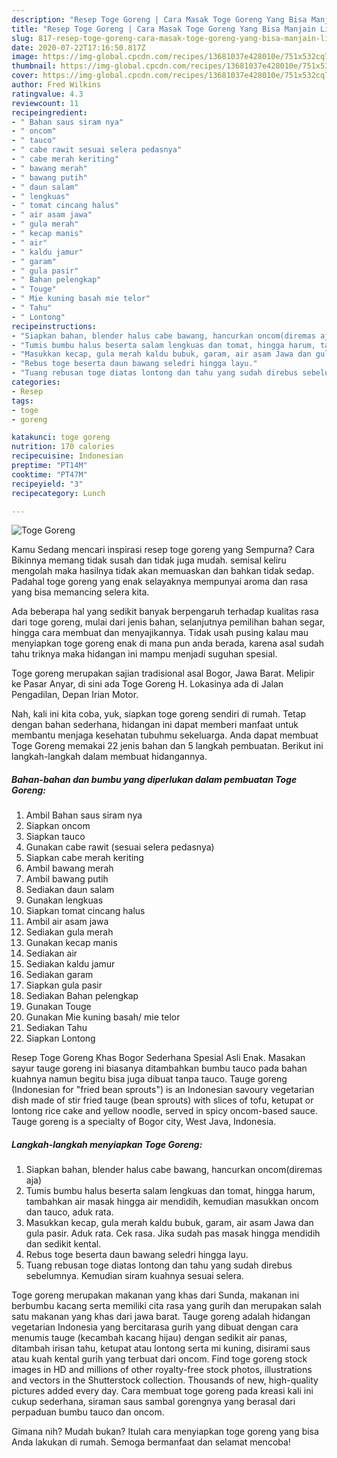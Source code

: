```yaml
---
description: "Resep Toge Goreng | Cara Masak Toge Goreng Yang Bisa Manjain Lidah"
title: "Resep Toge Goreng | Cara Masak Toge Goreng Yang Bisa Manjain Lidah"
slug: 817-resep-toge-goreng-cara-masak-toge-goreng-yang-bisa-manjain-lidah
date: 2020-07-22T17:16:50.817Z
image: https://img-global.cpcdn.com/recipes/13681037e428010e/751x532cq70/toge-goreng-foto-resep-utama.jpg
thumbnail: https://img-global.cpcdn.com/recipes/13681037e428010e/751x532cq70/toge-goreng-foto-resep-utama.jpg
cover: https://img-global.cpcdn.com/recipes/13681037e428010e/751x532cq70/toge-goreng-foto-resep-utama.jpg
author: Fred Wilkins
ratingvalue: 4.3
reviewcount: 11
recipeingredient:
- " Bahan saus siram nya"
- " oncom"
- " tauco"
- " cabe rawit sesuai selera pedasnya"
- " cabe merah keriting"
- " bawang merah"
- " bawang putih"
- " daun salam"
- " lengkuas"
- " tomat cincang halus"
- " air asam jawa"
- " gula merah"
- " kecap manis"
- " air"
- " kaldu jamur"
- " garam"
- " gula pasir"
- " Bahan pelengkap"
- " Touge"
- " Mie kuning basah mie telor"
- " Tahu"
- " Lontong"
recipeinstructions:
- "Siapkan bahan, blender halus cabe bawang, hancurkan oncom(diremas aja)"
- "Tumis bumbu halus beserta salam lengkuas dan tomat, hingga harum, tambahkan air masak hingga air mendidih, kemudian masukkan oncom dan tauco, aduk rata."
- "Masukkan kecap, gula merah kaldu bubuk, garam, air asam Jawa dan gula pasir. Aduk rata. Cek rasa. Jika sudah pas masak hingga mendidih dan sedikit kental."
- "Rebus toge beserta daun bawang seledri hingga layu."
- "Tuang rebusan toge diatas lontong dan tahu yang sudah direbus sebelumnya. Kemudian siram kuahnya sesuai selera."
categories:
- Resep
tags:
- toge
- goreng

katakunci: toge goreng 
nutrition: 170 calories
recipecuisine: Indonesian
preptime: "PT14M"
cooktime: "PT47M"
recipeyield: "3"
recipecategory: Lunch

---
```



![Toge Goreng](https://img-global.cpcdn.com/recipes/13681037e428010e/751x532cq70/toge-goreng-foto-resep-utama.jpg)

Kamu Sedang mencari inspirasi resep toge goreng yang Sempurna? Cara Bikinnya memang tidak susah dan tidak juga mudah. semisal keliru mengolah maka hasilnya tidak akan memuaskan dan bahkan tidak sedap. Padahal toge goreng yang enak selayaknya mempunyai aroma dan rasa yang bisa memancing selera kita.

Ada beberapa hal yang sedikit banyak berpengaruh terhadap kualitas rasa dari toge goreng, mulai dari jenis bahan, selanjutnya pemilihan bahan segar, hingga cara membuat dan menyajikannya. Tidak usah pusing kalau mau menyiapkan toge goreng enak di mana pun anda berada, karena asal sudah tahu triknya maka hidangan ini mampu menjadi suguhan spesial.

Toge goreng merupakan sajian tradisional asal Bogor, Jawa Barat. Melipir ke Pasar Anyar, di sini ada Toge Goreng H. Lokasinya ada di Jalan Pengadilan, Depan Irian Motor.


Nah, kali ini kita coba, yuk, siapkan toge goreng sendiri di rumah. Tetap dengan bahan sederhana, hidangan ini dapat memberi manfaat untuk membantu menjaga kesehatan tubuhmu sekeluarga. Anda dapat membuat Toge Goreng memakai 22 jenis bahan dan 5 langkah pembuatan. Berikut ini langkah-langkah dalam membuat hidangannya.

<!--inarticleads1-->

##### Bahan-bahan dan bumbu yang diperlukan dalam pembuatan Toge Goreng:

1. Ambil  Bahan saus siram nya
1. Siapkan  oncom
1. Siapkan  tauco
1. Gunakan  cabe rawit (sesuai selera pedasnya)
1. Siapkan  cabe merah keriting
1. Ambil  bawang merah
1. Ambil  bawang putih
1. Sediakan  daun salam
1. Gunakan  lengkuas
1. Siapkan  tomat cincang halus
1. Ambil  air asam jawa
1. Sediakan  gula merah
1. Gunakan  kecap manis
1. Sediakan  air
1. Sediakan  kaldu jamur
1. Sediakan  garam
1. Siapkan  gula pasir
1. Sediakan  Bahan pelengkap
1. Gunakan  Touge
1. Gunakan  Mie kuning basah/ mie telor
1. Sediakan  Tahu
1. Siapkan  Lontong


Resep Toge Goreng Khas Bogor Sederhana Spesial Asli Enak. Masakan sayur tauge goreng ini biasanya ditambahkan bumbu tauco pada bahan kuahnya namun begitu bisa juga dibuat tanpa tauco. Tauge goreng (Indonesian for &#34;fried bean sprouts&#34;) is an Indonesian savoury vegetarian dish made of stir fried tauge (bean sprouts) with slices of tofu, ketupat or lontong rice cake and yellow noodle, served in spicy oncom-based sauce. Tauge goreng is a specialty of Bogor city, West Java, Indonesia. 

<!--inarticleads2-->

##### Langkah-langkah menyiapkan Toge Goreng:

1. Siapkan bahan, blender halus cabe bawang, hancurkan oncom(diremas aja)
1. Tumis bumbu halus beserta salam lengkuas dan tomat, hingga harum, tambahkan air masak hingga air mendidih, kemudian masukkan oncom dan tauco, aduk rata.
1. Masukkan kecap, gula merah kaldu bubuk, garam, air asam Jawa dan gula pasir. Aduk rata. Cek rasa. Jika sudah pas masak hingga mendidih dan sedikit kental.
1. Rebus toge beserta daun bawang seledri hingga layu.
1. Tuang rebusan toge diatas lontong dan tahu yang sudah direbus sebelumnya. Kemudian siram kuahnya sesuai selera.


Toge goreng merupakan makanan yang khas dari Sunda, makanan ini berbumbu kacang serta memiliki cita rasa yang gurih dan merupakan salah satu makanan yang khas dari jawa barat. Tauge goreng adalah hidangan vegetarian Indonesia yang bercitarasa gurih yang dibuat dengan cara menumis tauge (kecambah kacang hijau) dengan sedikit air panas, ditambah irisan tahu, ketupat atau lontong serta mi kuning, disirami saus atau kuah kental gurih yang terbuat dari oncom. Find toge goreng stock images in HD and millions of other royalty-free stock photos, illustrations and vectors in the Shutterstock collection. Thousands of new, high-quality pictures added every day. Cara membuat toge goreng pada kreasi kali ini cukup sederhana, siraman saus sambal gorengnya yang berasal dari perpaduan bumbu tauco dan oncom. 

Gimana nih? Mudah bukan? Itulah cara menyiapkan toge goreng yang bisa Anda lakukan di rumah. Semoga bermanfaat dan selamat mencoba!
